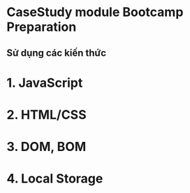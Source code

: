 # CaseStudy module Bootcamp Preparation #
## Sử dụng các kiến thức ##

# 1. JavaScript
# 2. HTML/CSS
# 3. DOM, BOM
# 4. Local Storage
